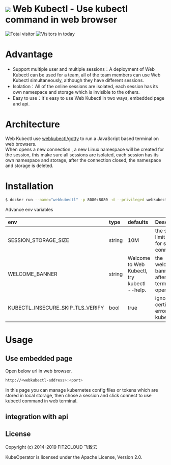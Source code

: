 # ![](https://raw.githubusercontent.com/webkubectl/gotty/master/resources/favicon.png) Web Kubectl - Use kubectl command in web browser



![Total visitor](https://visitor-count-badge.herokuapp.com/total.svg?repo_id=webkubectl-webkubectl)
![Visitors in today](https://visitor-count-badge.herokuapp.com/today.svg?repo_id=webkubectl-webkubectl)

# Advantage
-  Support multiple user and multiple sessions：A deployment of Web Kubectl can be used for a team, all of the team members can use Web Kubectl simultaneously, although they have different sessions.
-  Isolation：All of the online sessions are isolated, each session has its own namespace and storage which is invisible to the others.
-  Easy to use：It's easy to use Web Kubectl in two ways, embedded page and api.

# Architecture
Web Kubectl use [webkubectl/gotty](https://github.com/webkubectl/gotty) to run a JavaScript based terminal on web browsers.<br>
When opens a new connection , a new Linux namespace will be created for the session, this make sure all sessions are isolated, each session has its own namespace and storage, after the connection closed, the namespace and storage is deleted.


# Installation

```sh
$ docker run --name="webkubectl" -p 8080:8080 -d --privileged webkubectl/webkubectl
```

Advance env variables

| env | type | defaults | Description|
| :--- | :---  | :---| :---|
| SESSION_STORAGE_SIZE | string | 10M |  the storage limit size for single connection |
| WELCOME_BANNER | string | Welcome to Web Kubectl, try kubectl --help. |   the welcome banner after web terminal opened |
| KUBECTL_INSECURE_SKIP_TLS_VERIFY | bool | true | ignore certification errors for kubectl |

# Usage

  ## Use embedded page
Open below url in web browser.
```sh
http://<webkubectl-address>:<port>
```
In this page you can manage kubernetes config files or tokens which are stored in local storage, then chose a session and click connect to use kubectl command in web terminal.

## integration with api


## License

Copyright (c) 2014-2019 FIT2CLOUD 飞致云

KubeOperator is licensed under the Apache License, Version 2.0.
